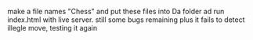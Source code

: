 make a file names "Chess" and put these files into Da folder ad run index.html with live server.
still some bugs remaining 
plus it fails to detect illegle move,
testing it again
